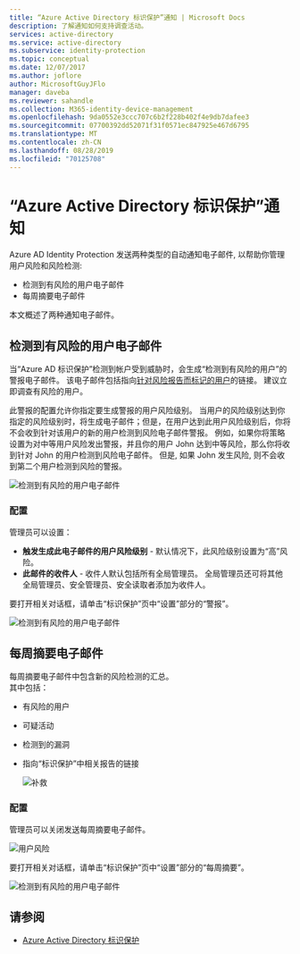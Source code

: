 ```yaml
---
title: “Azure Active Directory 标识保护”通知 | Microsoft Docs
description: 了解通知如何支持调查活动。
services: active-directory
ms.service: active-directory
ms.subservice: identity-protection
ms.topic: conceptual
ms.date: 12/07/2017
ms.author: joflore
author: MicrosoftGuyJFlo
manager: daveba
ms.reviewer: sahandle
ms.collection: M365-identity-device-management
ms.openlocfilehash: 9da0552e3ccc707c6b2f228b402f4e9db7dafee3
ms.sourcegitcommit: 07700392dd52071f31f0571ec847925e467d6795
ms.translationtype: MT
ms.contentlocale: zh-CN
ms.lasthandoff: 08/28/2019
ms.locfileid: "70125708"
---
```

# <a name="azure-active-directory-identity-protection-notifications"></a>“Azure Active Directory 标识保护”通知

Azure AD Identity Protection 发送两种类型的自动通知电子邮件, 以帮助你管理用户风险和风险检测:

- 检测到有风险的用户电子邮件
- 每周摘要电子邮件

本文概述了两种通知电子邮件。

## <a name="users-at-risk-detected-email"></a>检测到有风险的用户电子邮件

当“Azure AD 标识保护”检测到帐户受到威胁时，会生成“检测到有风险的用户”的警报电子邮件。 该电子邮件包括指向[针对风险报告而标记的用户](../reports-monitoring/concept-user-at-risk.md)的链接。 建议立即调查有风险的用户。

此警报的配置允许你指定要生成警报的用户风险级别。 当用户的风险级别达到你指定的风险级别时，将生成电子邮件；但是，在用户达到此用户风险级别后，你将不会收到针对该用户的新的用户检测到风险电子邮件警报。 例如，如果你将策略设置为对中等用户风险发出警报，并且你的用户 John 达到中等风险，那么你将收到针对 John 的用户检测到风险电子邮件。 但是, 如果 John 发生风险, 则不会收到第二个用户检测到风险的警报。

![检测到有风险的用户电子邮件](./media/notifications/01.png)

### <a name="configuration"></a>配置

管理员可以设置：

- **触发生成此电子邮件的用户风险级别** - 默认情况下，此风险级别设置为“高”风险。
- **此邮件的收件人** - 收件人默认包括所有全局管理员。 全局管理员还可将其他全局管理员、安全管理员、安全读取者添加为收件人。  

要打开相关对话框，请单击“标识保护”页中“设置”部分的“警报”。

![检测到有风险的用户电子邮件](./media/notifications/05.png)

## <a name="weekly-digest-email"></a>每周摘要电子邮件

每周摘要电子邮件中包含新的风险检测的汇总。  
其中包括：

- 有风险的用户
- 可疑活动
- 检测到的漏洞
- 指向“标识保护”中相关报告的链接

    ![补救](./media/notifications/400.png "补救")

### <a name="configuration"></a>配置

管理员可以关闭发送每周摘要电子邮件。

![用户风险](./media/notifications/62.png "用户风险")

要打开相关对话框，请单击“标识保护”页中“设置”部分的“每周摘要”。

![检测到有风险的用户电子邮件](./media/notifications/04.png)

## <a name="see-also"></a>请参阅

- [Azure Active Directory 标识保护](../active-directory-identityprotection.md)
